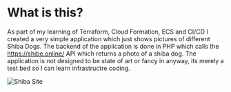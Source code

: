 # What is this?
As part of my learning of Terraform, Cloud Formation, ECS and CI/CD I created a very simple application which just shows pictures of different Shiba Dogs.
The backend of the application is done in PHP which calls the https://shibe.online/ API which returns a photo of a shiba dog. The application is not designed to be state of art or fancy in anyway, its merely a test bed so I can learn infrastructre coding.

![Shiba Site](https://i.imgur.com/uECwHig.png)

